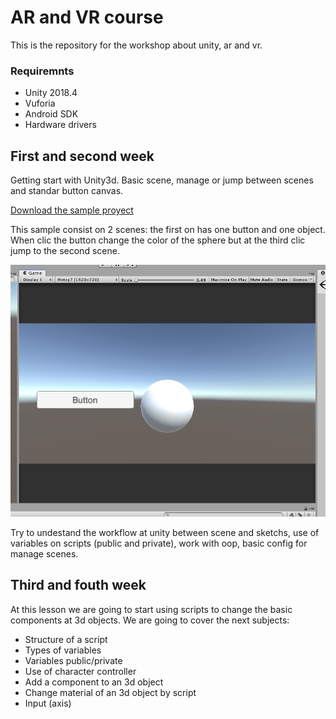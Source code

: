 # AR and VR course
This is the repository for the workshop about unity, ar and vr.

### Requiremnts

- Unity 2018.4
- Vuforia
- Android SDK
- Hardware drivers

## First and second week

Getting start with Unity3d. Basic scene, manage or jump between scenes and standar button canvas.

[Download the sample proyect](/Unity_samples/class1.unitypackage)

This sample consist on 2 scenes: the first on has one button and one object. When clic the button change the color of the sphere but at the third clic jump to the second scene.

![Screenshot scene](/img/cap1_c1.PNG)

Try to undestand the workflow at unity between scene and sketchs, use of variables on scripts (public and private), work with oop, basic config for manage scenes.

## Third and fouth week

At this lesson we are going to start using scripts to change the basic components at 3d objects.
We are going to cover the next subjects:

- Structure of a script
- Types of variables
- Variables public/private
- Use of character controller
- Add a component to an 3d object
- Change material of an 3d object by script
- Input (axis)
